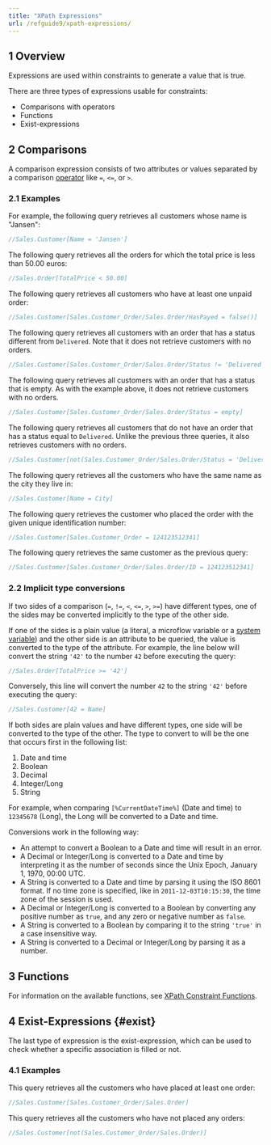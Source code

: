 ```yaml
---
title: "XPath Expressions"
url: /refguide9/xpath-expressions/
---
```


## 1 Overview

Expressions are used within constraints to generate a value that is true.

There are three types of expressions usable for constraints:

* Comparisons with operators
* Functions
* Exist-expressions

## 2 Comparisons

A comparison expression consists of two attributes or values separated by a comparison [operator](/refguide9/xpath-operators/) like `=`, `<=`, or `>`.

### 2.1 Examples

For example, the following query retrieves all customers whose name is "Jansen":

```java {linenos=false}
//Sales.Customer[Name = 'Jansen']
```

The following query retrieves all the orders for which the total price is less than 50.00 euros:

```java {linenos=false}
//Sales.Order[TotalPrice < 50.00]
```

The following query retrieves all customers who have at least one unpaid order:

```java {linenos=false}
//Sales.Customer[Sales.Customer_Order/Sales.Order/HasPayed = false()]
```

The following query retrieves all customers with an order that has a status different from `Delivered`.
Note that it does not retrieve customers with no orders.

```java {linenos=false}
//Sales.Customer[Sales.Customer_Order/Sales.Order/Status != 'Delivered']
```

The following query retrieves all customers with an order that has a status that is empty.
As with the example above, it does not retrieve customers with no orders.

```java {linenos=false}
//Sales.Customer[Sales.Customer_Order/Sales.Order/Status = empty]
```

The following query retrieves all customers that do not have an order that has a status equal to `Delivered`.
Unlike the previous three queries, it also retrieves customers with no orders.

```java {linenos=false}
//Sales.Customer[not(Sales.Customer_Order/Sales.Order/Status = 'Delivered')]
```

The following query retrieves all the customers who have the same name as the city they live in:

```java {linenos=false}
//Sales.Customer[Name = City]
```

The following query retrieves the customer who placed the order with the given unique identification number:

```java {linenos=false}
//Sales.Customer[Sales.Customer_Order = 124123512341]
```

The following query retrieves the same customer as the previous query:

```java {linenos=false}
//Sales.Customer[Sales.Customer_Order/Sales.Order/ID = 124123512341]
```

### 2.2 Implicit type conversions

If two sides of a comparison (`=`, `!=`, `<`, `<=`, `>`, `>=`) have different types, one of the sides may be converted implicitly to the type of the other side.

If one of the sides is a plain value (a literal, a microflow variable or a [system variable](/refguide9/xpath-keywords-and-system-variables/#system-variables)) and the other side is an attribute to be queried, the value is converted to the type of the attribute. For example, the line below will convert the string `'42'` to the number `42` before executing the query:

```java {linenos=false}
//Sales.Order[TotalPrice >= '42']
```

Conversely, this line will convert the number `42` to the string `'42'` before executing the query:

```java {linenos=false}
//Sales.Customer[42 = Name]
```

If both sides are plain values and have different types, one side will be converted to the type of the other. The type to convert to will be the one that occurs first in the following list:

1. Date and time
1. Boolean
1. Decimal
1. Integer/Long
1. String

For example, when comparing `[%CurrentDateTime%]` (Date and time) to `12345678` (Long), the Long will be converted to a Date and time.

Conversions work in the following way:

* An attempt to convert a Boolean to a Date and time will result in an error.
* A Decimal or Integer/Long is converted to a Date and time by interpreting it as the number of seconds since the Unix Epoch, January 1, 1970, 00:00 UTC.
* A String is converted to a Date and time by parsing it using the ISO 8601 format. If no time zone is specified, like in `2011-12-03T10:15:30`, the time zone of the session is used.
* A Decimal or Integer/Long is converted to a Boolean by converting any positive number as `true`, and any zero or negative number as `false`.
* A String is converted to a Boolean by comparing it to the string `'true'` in a case insensitive way.
* A String is converted to a Decimal or Integer/Long by parsing it as a number.

## 3 Functions

For information on the available functions, see [XPath Constraint Functions](/refguide9/xpath-constraint-functions/).

## 4 Exist-Expressions {#exist}

The last type of expression is the exist-expression, which can be used to check whether a specific association is filled or not.

### 4.1 Examples

This query retrieves all the customers who have placed at least one order:

```java {linenos=false}
//Sales.Customer[Sales.Customer_Order/Sales.Order]
```

This query retrieves all the customers who have not placed any orders:

```java {linenos=false}
//Sales.Customer[not(Sales.Customer_Order/Sales.Order)]
```
